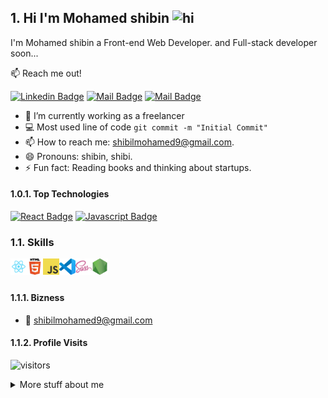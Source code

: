 ## 1. Hi I'm Mohamed shibin <img src="https://user-images.githubusercontent.com/1303154/88677602-1635ba80-d120-11ea-84d8-d263ba5fc3c0.gif" width="28px" alt="hi">

I'm Mohamed shibin a Front-end Web Developer. and Full-stack developer soon...

:mailbox: Reach me out!

[![Linkedin Badge](https://img.shields.io/badge/mohdshibin-0e76a8?style=flat&labelColor=0e76a8&logo=linkedin&logoColor=white)](https://www.linkedin.com/in/mohd-shibin-a689081b6/) [![Mail Badge](https://img.shields.io/badge/-@mohamedshibindev-e84393?style=flat&labelColor=e84393&logo=instagram&logoColor=white)](https://www.instagram.com/mohamedshibindev/) [![Mail Badge](https://img.shields.io/badge/mohamedshibin-c0392b?style=flat&labelColor=c0392b&logo=gmail&logoColor=white)](mailto:shibilmohamed9@gmail.com)

<!-- TODO: Add last video link -->

- 🔭 I’m currently working as a freelancer
- :computer: Most used line of code `git commit -m "Initial Commit"`
- 📫 How to reach me: shibilmohamed9@gmail.com.
- 😄 Pronouns: shibin, shibi.
- ⚡ Fun fact: Reading books and thinking about startups.

#### 1.0.1. Top Technologies

<!-- TODO: Make technologies links takes you to repositories -->

[![React Badge](https://img.shields.io/badge/-React-61DBFB?style=for-the-badge&labelColor=black&logo=react&logoColor=61DBFB)](#) [![Javascript Badge](https://img.shields.io/badge/-Javascript-F0DB4F?style=for-the-badge&labelColor=black&logo=javascript&logoColor=F0DB4F)](#)

### 1.1. Skills

<img align="left" alt="React" width="26px" src="https://raw.githubusercontent.com/github/explore/80688e429a7d4ef2fca1e82350fe8e3517d3494d/topics/react/react.png" />

<img align="left" alt="HTML5" width="26px" src="https://raw.githubusercontent.com/github/explore/80688e429a7d4ef2fca1e82350fe8e3517d3494d/topics/html/html.png" />

<img align="left" alt="JavaScript" width="26px" src="https://raw.githubusercontent.com/github/explore/80688e429a7d4ef2fca1e82350fe8e3517d3494d/topics/javascript/javascript.png" />

<img align="left" alt="Visual Studio Code" width="26px" src="https://raw.githubusercontent.com/github/explore/80688e429a7d4ef2fca1e82350fe8e3517d3494d/topics/visual-studio-code/visual-studio-code.png" />

<img align="left" alt="Sass" width="26px" src="https://raw.githubusercontent.com/github/explore/80688e429a7d4ef2fca1e82350fe8e3517d3494d/topics/sass/sass.png" />

<img align="left" alt="Node.js" width="26px" src="https://raw.githubusercontent.com/github/explore/80688e429a7d4ef2fca1e82350fe8e3517d3494d/topics/nodejs/nodejs.png" />


<br />
<br />

#### 1.1.1. Bizness

- :email: shibilmohamed9@gmail.com

#### 1.1.2. Profile Visits

![visitors](https://visitor-badge.glitch.me/badge?page_id=shibil102)

<details>
<summary>
  More stuff about me
</summary>

<br >

<!--END_SECTION:waka-->

#### 1.1.5. Github Stats

![shibin's github stats](https://github-readme-stats.vercel.app/api?username=shibil102&count_private=true&theme=tokyonight&hide=contribs,prs)

</details>
